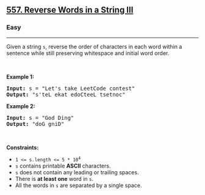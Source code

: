 <h2><a href="https://leetcode.com/problems/reverse-words-in-a-string-iii/">557. Reverse Words in a String III</a></h2><h3>Easy</h3><hr><div style="user-select: auto;"><p style="user-select: auto;">Given a string <code style="user-select: auto;">s</code>, reverse the order of characters in each word within a sentence while still preserving whitespace and initial word order.</p>

<p style="user-select: auto;">&nbsp;</p>
<p style="user-select: auto;"><strong class="example" style="user-select: auto;">Example 1:</strong></p>
<pre style="user-select: auto;"><strong style="user-select: auto;">Input:</strong> s = "Let's take LeetCode contest"
<strong style="user-select: auto;">Output:</strong> "s'teL ekat edoCteeL tsetnoc"
</pre><p style="user-select: auto;"><strong class="example" style="user-select: auto;">Example 2:</strong></p>
<pre style="user-select: auto;"><strong style="user-select: auto;">Input:</strong> s = "God Ding"
<strong style="user-select: auto;">Output:</strong> "doG gniD"
</pre>
<p style="user-select: auto;">&nbsp;</p>
<p style="user-select: auto;"><strong style="user-select: auto;">Constraints:</strong></p>

<ul style="user-select: auto;">
	<li style="user-select: auto;"><code style="user-select: auto;">1 &lt;= s.length &lt;= 5 * 10<sup style="user-select: auto;">4</sup></code></li>
	<li style="user-select: auto;"><code style="user-select: auto;">s</code> contains printable <strong style="user-select: auto;">ASCII</strong> characters.</li>
	<li style="user-select: auto;"><code style="user-select: auto;">s</code> does not contain any leading or trailing spaces.</li>
	<li style="user-select: auto;">There is <strong style="user-select: auto;">at least one</strong> word in <code style="user-select: auto;">s</code>.</li>
	<li style="user-select: auto;">All the words in <code style="user-select: auto;">s</code> are separated by a single space.</li>
</ul>
</div>